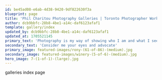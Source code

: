 ```yaml
---
id: be45ad08-e6ab-4d38-9420-9df822630f3a
blueprint: page
title: 'Phil Charitou Photography Galleries | Toronto Photographer Work'
author: dcb9bbfc-28b8-4be1-a14c-daf6123afaf1
template: gallery/index
updated_by: dcb9bbfc-28b8-4be1-a14c-daf6123afaf1
updated_at: 1705521145
primary_text: 'Photography is my way of showing who I am and what I see. What drives me is helping others show the world how they wish to be seen, consider me a medium.'
secondary_text: 'Consider me your eyes and advocate'
primary_image: featured-images/rony-(61-of-86)-(medium).jpg
secondary_image: featured-images/winery-(5-of-6)-(medium).jpg
hero_image: 7-(1-of-1)-(large).jpg
---
```

galleries index page
